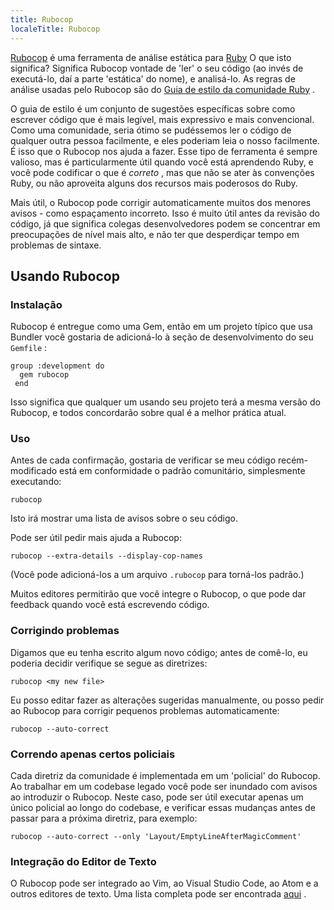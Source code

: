 ```yaml
---
title: Rubocop
localeTitle: Rubocop
---
```

[Rubocop](https://github.com/bbatsov/rubocop) é uma ferramenta de análise estática para [Ruby](https://www.ruby-lang.org/en/) O que isto significa? Significa Rubocop vontade de 'ler' o seu código (ao invés de executá-lo, daí a parte 'estática' do nome), e analisá-lo. As regras de análise usadas pelo Rubocop são do [Guia de estilo da comunidade Ruby](https://github.com/bbatsov/ruby-style-guide) .

O guia de estilo é um conjunto de sugestões específicas sobre como escrever código que é mais legível, mais expressivo e mais convencional. Como uma comunidade, seria ótimo se pudéssemos ler o código de qualquer outra pessoa facilmente, e eles poderiam leia o nosso facilmente. É isso que o Rubocop nos ajuda a fazer. Esse tipo de ferramenta é sempre valioso, mas é particularmente útil quando você está aprendendo Ruby, e você pode codificar o que é _correto_ , mas que não se ater às convenções Ruby, ou não aproveita alguns dos recursos mais poderosos do Ruby.

Mais útil, o Rubocop pode corrigir automaticamente muitos dos menores avisos - como espaçamento incorreto. Isso é muito útil antes da revisão do código, já que significa colegas desenvolvedores podem se concentrar em preocupações de nível mais alto, e não ter que desperdiçar tempo em problemas de sintaxe.

## Usando Rubocop

### Instalação

Rubocop é entregue como uma Gem, então em um projeto típico que usa Bundler você gostaria de adicioná-lo à seção de desenvolvimento do seu `Gemfile` :
```
group :development do 
  gem rubocop 
 end 
```

Isso significa que qualquer um usando seu projeto terá a mesma versão do Rubocop, e todos concordarão sobre qual é a melhor prática atual.

### Uso

Antes de cada confirmação, gostaria de verificar se meu código recém-modificado está em conformidade o padrão comunitário, simplesmente executando:
```
rubocop 
```

Isto irá mostrar uma lista de avisos sobre o seu código.

Pode ser útil pedir mais ajuda a Rubocop:
```
rubocop --extra-details --display-cop-names 
```

(Você pode adicioná-los a um arquivo `.rubocop` para torná-los padrão.)

Muitos editores permitirão que você integre o Rubocop, o que pode dar feedback quando você está escrevendo código.

### Corrigindo problemas

Digamos que eu tenha escrito algum novo código; antes de comê-lo, eu poderia decidir verifique se segue as diretrizes:

```shell
rubocop <my new file> 
```

Eu posso editar fazer as alterações sugeridas manualmente, ou posso pedir ao Rubocop para corrigir pequenos problemas automaticamente:
```
rubocop --auto-correct 
```

### Correndo apenas certos policiais

Cada diretriz da comunidade é implementada em um 'policial' do Rubocop. Ao trabalhar em um codebase legado você pode ser inundado com avisos ao introduzir o Rubocop. Neste caso, pode ser útil executar apenas um único policial ao longo do codebase, e verificar essas mudanças antes de passar para a próxima diretriz, para exemplo:
```
rubocop --auto-correct --only 'Layout/EmptyLineAfterMagicComment' 
```

### Integração do Editor de Texto

O Rubocop pode ser integrado ao Vim, ao Visual Studio Code, ao Atom e a outros editores de texto. Uma lista completa pode ser encontrada [aqui](https://rubocop.readthedocs.io/en/latest/integration_with_other_tools/) .